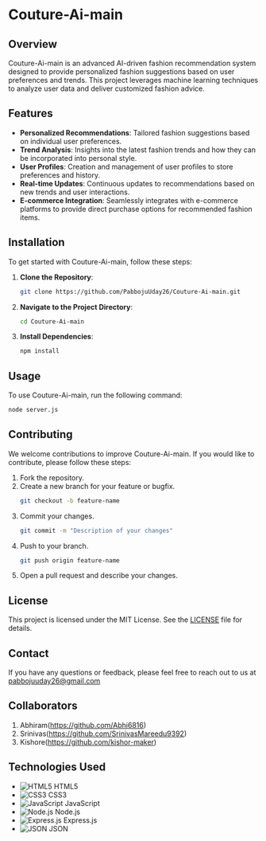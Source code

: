 # Couture-Ai-main

## Overview

Couture-Ai-main is an advanced AI-driven fashion recommendation system designed to provide personalized fashion suggestions based on user preferences and trends. This project leverages machine learning techniques to analyze user data and deliver customized fashion advice.

## Features

- **Personalized Recommendations**: Tailored fashion suggestions based on individual user preferences.
- **Trend Analysis**: Insights into the latest fashion trends and how they can be incorporated into personal style.
- **User Profiles**: Creation and management of user profiles to store preferences and history.
- **Real-time Updates**: Continuous updates to recommendations based on new trends and user interactions.
- **E-commerce Integration**: Seamlessly integrates with e-commerce platforms to provide direct purchase options for recommended fashion items.

## Installation

To get started with Couture-Ai-main, follow these steps:

1. **Clone the Repository**:
    ```bash
    git clone https://github.com/PabbojuUday26/Couture-Ai-main.git
    ```
2. **Navigate to the Project Directory**:
    ```bash
    cd Couture-Ai-main
    ```
3. **Install Dependencies**:
    ```bash
    npm install
    ```

## Usage

To use Couture-Ai-main, run the following command:

```bash
node server.js
```

## Contributing

We welcome contributions to improve Couture-Ai-main. If you would like to contribute, please follow these steps:

1. Fork the repository.
2. Create a new branch for your feature or bugfix.
    ```bash
    git checkout -b feature-name
    ```
3. Commit your changes.
    ```bash
    git commit -m "Description of your changes"
    ```
4. Push to your branch.
    ```bash
    git push origin feature-name
    ```
5. Open a pull request and describe your changes.

## License

This project is licensed under the MIT License. See the [LICENSE](LICENSE) file for details.

## Contact

If you have any questions or feedback, please feel free to reach out to us at pabbojuuday26@gmail.com

## Collaborators

1. Abhiram(https://github.com/Abhi6816)
2. Srinivas(https://github.com/SrinivasMareedu9392)
3. Kishore(https://github.com/kishor-maker)

## Technologies Used

- ![HTML5](https://img.icons8.com/color/48/000000/html-5.png) HTML5
- ![CSS3](https://img.icons8.com/color/48/000000/css3.png) CSS3
- ![JavaScript](https://img.icons8.com/color/48/000000/javascript.png) JavaScript
- ![Node.js](https://img.icons8.com/color/48/000000/nodejs.png) Node.js
- ![Express.js](https://img.icons8.com/color/48/000000/express.png) Express.js
- ![JSON](https://img.icons8.com/color/48/000000/json.png) JSON
